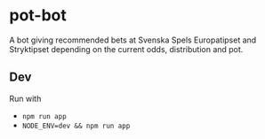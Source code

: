 # pot-bot
A bot giving recommended bets at Svenska Spels Europatipset and Stryktipset depending on the current odds, distribution and pot. 


## Dev
Run with
* `npm run app`
* `NODE_ENV=dev && npm run app`
